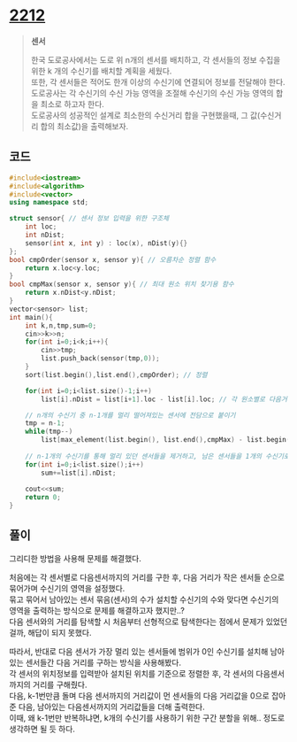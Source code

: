 # [2212](https://www.acmicpc.net/problem/2212)

> __센서__
>
> 한국 도로공사에서는 도로 위 n개의 센서를 배치하고, 각 센서들의 정보 수집을 위한 k 개의 수신기를 배치할 계획을 세웠다.  
> 또한, 각 센서들은 적어도 한개 이상의 수신기에 연결되어 정보를 전달해야 한다.  
> 도로공사는 각 수신기의 수신 가능 영역을 조절해 수신기의 수신 가능 영역의 합을 최소로 하고자 한다.  
> 도로공사의 성공적인 설계로 최소한의 수신거리 합을 구현했을때, 그 값(수신거리 합의 최소값)을 출력해보자.  

## 코드

```c++
#include<iostream>
#include<algorithm>
#include<vector>
using namespace std;

struct sensor{ // 센서 정보 입력을 위한 구조체
    int loc;
    int nDist;
    sensor(int x, int y) : loc(x), nDist(y){}
};
bool cmpOrder(sensor x, sensor y){ // 오름차순 정렬 함수
    return x.loc<y.loc;
}
bool cmpMax(sensor x, sensor y){ // 최대 원소 위치 찾기용 함수
    return x.nDist<y.nDist;
}
vector<sensor> list;
int main(){
    int k,n,tmp,sum=0;
    cin>>k>>n;
    for(int i=0;i<k;i++){
        cin>>tmp;
        list.push_back(sensor(tmp,0));
    }
    sort(list.begin(),list.end(),cmpOrder); // 정렬

    for(int i=0;i<list.size()-1;i++)
        list[i].nDist = list[i+1].loc - list[i].loc; // 각 원소별로 다음거리 구해주고

    // n개의 수신기 중 n-1개를 멀리 떨어져있는 센서에 전담으로 붙이기
    tmp = n-1; 
    while(tmp--)
        list[max_element(list.begin(), list.end(),cmpMax) - list.begin()].nDist=0;
    
    // n-1개의 수신기를 통해 멀리 있던 센서들을 제거하고, 남은 센서들을 1개의 수신기로 묶어주기
    for(int i=0;i<list.size();i++)
        sum+=list[i].nDist;
    
    cout<<sum;
    return 0;
}
```

## 풀이

그리디한 방법을 사용해 문제를 해결했다.  

처음에는 각 센서별로 다음센서까지의 거리를 구한 후, 다음 거리가 작은 센서들 순으로 묶어가며 수신기의 영역을 설정했다.  
묶고 묶어서 남아있는 센서 묶음(센서)의 수가 설치할 수신기의 수와 맞다면 수신기의 영역을 출력하는 방식으로 문제를 해결하고자 했지만..?  
다음 센서와의 거리를 탐색할 시 처음부터 선형적으로 탐색한다는 점에서 문제가 있었던걸까, 해답이 되지 못했다.  

따라서, 반대로 다음 센서가 가장 멀리 있는 센서들에 범위가 0인 수신기를 설치해 남아있는 센서들간 다음 거리를 구하는 방식을 사용해봤다.  
각 센서의 위치정보를 입력받아 설치된 위치를 기준으로 정렬한 후, 각 센서의 다음센서까지의 거리를 구해줬다.  
다음, k-1번만큼 돌며 다음 센서까지의 거리값이 먼 센서들의 다음 거리값을 0으로 잡아준 다음, 남아있는 다음센서까지의 거리값들을 더해 출력한다.  
이때, 왜 k-1번만 반복하냐면, k개의 수신기를 사용하기 위한 구간 분할을 위해.. 정도로 생각하면 될 듯 하다.  
